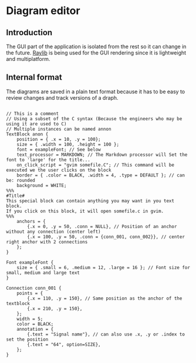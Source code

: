 # Diagram editor

## Introduction
The GUI part of the application is isolated from the rest so it can change in the future.
[Raylib](https://www.raylib.com/) is being used for the GUI rendering since it is lightweight
and multiplatform.

## Internal format
The diagrams are saved in a plain text format because it has to be easy to review changes and
track versions of a draph.

```

// This is a comment
// Using a subset of the C syntax (Because the engineers who may be using it are used to C)
// Multiple instances can be named annon
TextBlock anon {
    position = { .x = 10, .y = 100};
    size = { .width = 100, .height = 100 };
    font = exampleFont; // See below
    text_processor = MARKDOWN; // The Markdown processor will Set the font to 'large' for the title...
    on_click_script = "gvim somefile.C"; // This command will be executed we the user clicks on the block
    border = { .color = BLACK, .width = 4, .type = DEFAULT }; // can be: rounded
    background = WHITE;
%%%
#Title#
This special block can contain anything you may want in you text block.
If you click on this block, it will open somefile.c in gvim.
%%%
    anchors = {
        {.x = 0, .y = 50, .conn = NULL}, // Position of an anchor without any connection (center left)
        {.x = 100, .y = 50, .conn = {conn_001, conn_002}}, // center right anchor with 2 connections
    };
}

Font exampleFont {
    size = { .small = 6, .medium = 12, .large = 16 }; // Font size for small, medium and large text
}

Connection conn_001 {
    points = {
        {.x = 110, .y = 150}, // Same position as the anchor of the textblock
        {.x = 210, .y = 150},
    };
    width = 5;
    color = BLACK;
    annotation = {
        {.text = "Signal name"}, // can also use .x, .y or .index to set the position
        {.text = "64", option=SIZE},
    };
}
```
